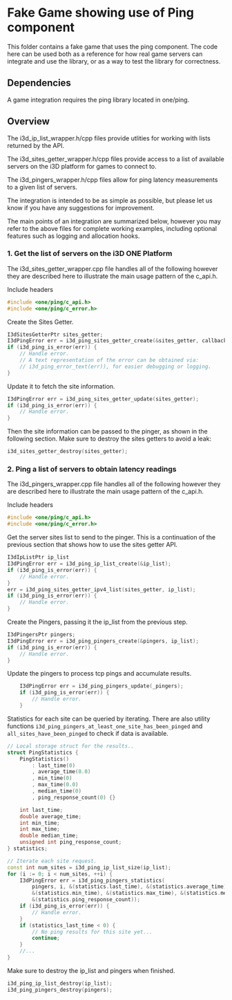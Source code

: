 # Fake Game showing use of Ping component

This folder contains a fake game that uses the ping component. The code here can be used both as a reference for how real game servers can integrate and use the library, or as a way to test the library for correctness.

## Dependencies

A game integration requires the ping library located in one/ping.

## Overview

The i3d_ip_list_wrapper.h/cpp files provide utlities for working with lists returned by the API.

The i3d_sites_getter_wrapper.h/cpp files provide access to a list of available servers on the i3D platform for games to connect to.

The i3d_pingers_wrapper.h/cpp files allow for ping latency measurements to a given list of servers.

The integration is intended to be as simple as possible, but please let us know if you have any suggestions for improvement.

The main points of an integration are summarized below, however you may refer to the above files for complete working examples, including optional features such as logging and allocation hooks.

### 1. Get the list of servers on the i3D ONE Platform

The i3d_sites_getter_wrapper.cpp file handles all of the following however they are described here to illustrate the main usage pattern of the c_api.h.

Include headers
```c++
#include <one/ping/c_api.h>
#include <one/ping/c_error.h>
```

Create the Sites Getter.
```c++
I3dSitesGetterPtr sites_getter;
I3dPingError err = i3d_ping_sites_getter_create(&sites_getter, callback, userdata);
if (i3d_ping_is_error(err)) {
    // Handle error.
    // A text representation of the error can be obtained via:
    // i3d_ping_error_text(err)), for easier debugging or logging.
}
```

Update it to fetch the site information.
```c++
I3dPingError err = i3d_ping_sites_getter_update(sites_getter);
if (i3d_ping_is_error(err)) {
    // Handle error.
}
```

Then the site information can be passed to the pinger, as shown in the following section. Make sure to destroy the sites getters to avoid a leak:
```c++
i3d_sites_getter_destroy(sites_getter);
```

### 2. Ping a list of servers to obtain latency readings

The i3d_pingers_wrapper.cpp file handles all of the following however they are described here to illustrate the main usage pattern of the c_api.h.

Include headers
```c++
#include <one/ping/c_api.h>
#include <one/ping/c_error.h>
```

Get the server sites list to send to the pinger. This is a continuation of the previous section that shows how to use the sites getter API.
```c++
I3dIpListPtr ip_list
I3dPingError err = i3d_ping_ip_list_create(&ip_list);
if (i3d_ping_is_error(err)) {
    // Handle error.
}
err = i3d_ping_sites_getter_ipv4_list(sites_getter, ip_list);
if (i3d_ping_is_error(err)) {
    // Handle error.
}
```

Create the Pingers, passing it the ip_list from the previous step.
```c++
I3dPingersPtr pingers;
I3dPingError err = i3d_ping_pingers_create(&pingers, ip_list);
if (i3d_ping_is_error(err)) {
    // Handle error.
}
```

Update the pingers to process tcp pings and accumulate results.
```c++
    I3dPingError err = i3d_ping_pingers_update(_pingers);
    if (i3d_ping_is_error(err)) {
        // Handle error.
    }
```

Statistics for each site can be queried by iterating. There are also utility functions `i3d_ping_pingers_at_least_one_site_has_been_pinged` and `all_sites_have_been_pinged` to check if data is available.
```c++
// Local storage struct for the results..
struct PingStatistics {
    PingStatistics()
        : last_time(0)
        , average_time(0.0)
        , min_time(0)
        , max_time(0.0)
        , median_time(0)
        , ping_response_count(0) {}

    int last_time;
    double average_time;
    int min_time;
    int max_time;
    double median_time;
    unsigned int ping_response_count;
} statistics;

// Iterate each site request.
const int num_sites = i3d_ping_ip_list_size(ip_list);
for (i := 0; i < num_sites, ++i) {
    I3dPingError err = i3d_ping_pingers_statistics(
        pingers, i, &(statistics.last_time), &(statistics.average_time),
        &(statistics.min_time), &(statistics.max_time), &(statistics.median_time),
        &(statistics.ping_response_count));
    if (i3d_ping_is_error(err)) {
        // Handle error.
    }
    if (statistics_last_time < 0) {
        // No ping results for this site yet...
        continue;
    }
    //...
}
```

Make sure to destroy the ip_list and pingers when finished.
```c++
i3d_ping_ip_list_destroy(ip_list);
i3d_ping_pingers_destroy(pingers);
```